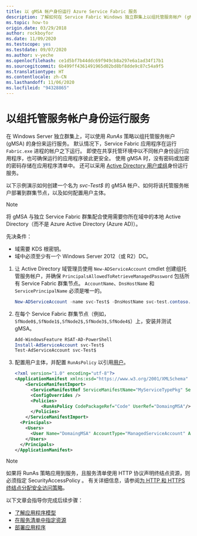 ```yaml
---
title: 以 gMSA 帐户身份运行 Azure Service Fabric 服务
description: 了解如何在 Service Fabric Windows 独立群集上以组托管服务帐户 (gMSA) 身份运行服务。
ms.topic: how-to
origin.date: 03/29/2018
author: rockboyfor
ms.date: 11/09/2020
ms.testscope: yes
ms.testdate: 09/07/2020
ms.author: v-yeche
ms.openlocfilehash: ce1d5bf7b44ddc69f949cb8a297e6a1ad34f17b1
ms.sourcegitcommit: 6b499ff4361491965d02bd8bf8dde9c87c54a9f5
ms.translationtype: HT
ms.contentlocale: zh-CN
ms.lasthandoff: 11/06/2020
ms.locfileid: "94328865"
---
```

# <a name="run-a-service-as-a-group-managed-service-account"></a>以组托管服务帐户身份运行服务

在 Windows Server 独立群集上，可以使用 *RunAs* 策略以组托管服务帐户 (gMSA) 的身份来运行服务。  默认情况下，Service Fabric 应用程序在运行 `Fabric.exe` 进程的帐户之下运行。 即使在共享托管环境中以不同帐户身份运行应用程序，也可确保运行的应用程序彼此更安全。 使用 gMSA 时，没有密码或加密的密码存储在应用程序清单中。  还可以采用 [Active Directory 用户或组](service-fabric-run-service-as-ad-user-or-group.md)身份运行服务。

以下示例演示如何创建一个名为 *svc-Test$* 的 gMSA 帐户、如何将该托管服务帐户部署到群集节点，以及如何配置用户主体。

> [!NOTE]
> 将 gMSA 与独立 Service Fabric 群集配合使用需要你所在域中的本地 Active Directory（而不是 Azure Active Directory (Azure AD)）。

先决条件：

- 域需要 KDS 根密钥。
- 域中必须至少有一个 Windows Server 2012（或 R2）DC。

1. 让 Active Directory 域管理员使用 `New-ADServiceAccount` cmdlet 创建组托管服务帐户，并确保 `PrincipalsAllowedToRetrieveManagedPassword` 包括所有 Service Fabric 群集节点。 `AccountName`、`DnsHostName` 和 `ServicePrincipalName` 必须是唯一的。

    ```powershell
    New-ADServiceAccount -name svc-Test$ -DnsHostName svc-test.contoso.com  -ServicePrincipalNames http/svc-test.contoso.com -PrincipalsAllowedToRetrieveManagedPassword SfNode0$,SfNode1$,SfNode2$,SfNode3$,SfNode4$
    ```

2. 在每个 Service Fabric 群集节点（例如，`SfNode0$,SfNode1$,SfNode2$,SfNode3$,SfNode4$`）上，安装并测试 gMSA。

    ```powershell
    Add-WindowsFeature RSAT-AD-PowerShell
    Install-AdServiceAccount svc-Test$
    Test-AdServiceAccount svc-Test$
    ```

3. 配置用户主体，并配置 `RunAsPolicy` 以引用[用户](./service-fabric-cluster-fabric-settings.md#runas)。

    ```xml
    <?xml version="1.0" encoding="utf-8"?>
    <ApplicationManifest xmlns:xsd="https://www.w3.org/2001/XMLSchema" xmlns:xsi="https://www.w3.org/2001/XMLSchema-instance" ApplicationTypeName="MyApplicationType" ApplicationTypeVersion="1.0.0" xmlns="http://schemas.microsoft.com/2011/01/fabric">
        <ServiceManifestImport>
          <ServiceManifestRef ServiceManifestName="MyServiceTypePkg" ServiceManifestVersion="1.0.0" />
          <ConfigOverrides />
          <Policies>
              <RunAsPolicy CodePackageRef="Code" UserRef="DomaingMSA"/>
          </Policies>
        </ServiceManifestImport>
      <Principals>
        <Users>
          <User Name="DomaingMSA" AccountType="ManagedServiceAccount" AccountName="domain\svc-Test$"/>
        </Users>
      </Principals>
    </ApplicationManifest>
    ```

> [!NOTE]
> 如果将 RunAs 策略应用到服务，且服务清单使用 HTTP 协议声明终结点资源，则必须指定 SecurityAccessPolicy  。  有关详细信息，请参阅[为 HTTP 和 HTTPS 终结点分配安全访问策略](service-fabric-assign-policy-to-endpoint.md)。
>

以下文章会指导你完成后续步骤：

- [了解应用程序模型](service-fabric-application-model.md)
- [在服务清单中指定资源](service-fabric-service-manifest-resources.md)
- [部署应用程序](service-fabric-deploy-remove-applications.md)

[image1]: ./media/service-fabric-application-runas-security/copy-to-output.png

<!-- Update_Description: update meta properties, wording update, update link -->